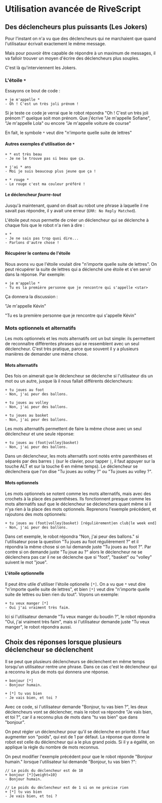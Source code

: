 # Utilisation avancée de RiveScript

## Des déclencheurs plus puissants (Les Jokers)

Pour l'instant on n'a vu que des déclencheurs qui ne marchaient que quand l'utilisataur écrivait exactement le même message.

Mais pour pouvoir être capable de répondre à un maximum de messages, il va falloir trouver un moyen d'écrire des déclencheurs plus souples.

C'est là qu'interviennent les Jokers.

### L'étoile `*`

Essayons ce bout de code :

```
+ je m'appelle *
- Oh ! C'est un très joli prénom !
```

Si je teste ce code je verrai que le robot répondra "Oh ! C'est un très joli prénom !" quelque soit mon prénom. Que j'écrive "Je m'appelle Sofiane", "Je m'appelle Lola" ou encore "Je m'appelle voiture de course"

En fait, le symbole `*` veut dire "n'importe quelle suite de lettres"

#### Autres exemples d'utilisation de `*`

```
+ * est très beau
- Je ne le trouve pas si beau que ça.
```

```
+ j'ai * ans
- Moi je suis beaucoup plus jeune que ça !
```

```
+ * rouge *
- Le rouge c'est ma couleur préféré !
```

#### Le déclencheur *fourre-tout*

Jusqu'à maintenant, quand on disait au robot une phrase à laquelle il ne savait pas répondre, il y avait une erreur (`ERR: No Reply Matched`).

L'étoile peut nous permette de créer un déclencheur qui se déclenche à chaque fois que le robot n'a rien à dire :

```
+ *
- Je ne sais pas trop quoi dire...
- Parlons d'autre chose !
```

#### Récupérer le contenu de l'étoile

Nous avons vu que l'étoile voulait dire "n'importe quelle suite de lettres". On peut récupérer la suite de lettres qui a déclenché une étoile et s'en servir dans la réponse. Par exemple:

```
+ je m'appelle *
- Tu es la première personne que je rencontre qui s'appelle <star>
```

Ça donnera la discussion :

"Je m'appelle Kévin"

"Tu es la première personne que je rencontre qui s'appelle Kévin"

### Mots optionnels et alternatifs

Les mots optionnels et les mots alternatifs ont un but simple: ils permettent de reconnaître différentes phrases qui se ressemblent avec un seul déclencheur. C'est très pratique, parce que souvent il y a plusieurs manières de demander une même chose.


#### Mots alternatifs

Des fois on aimerait que le déclencheur se déclenche si l'utilisateur dis un mot ou un autre, jusque là il nous fallait différents déclencheurs:
```
+ tu joues au foot
- Non, j'ai peur des ballons.

+ tu joues au volley
- Non, j'ai peur des ballons.

+ tu joues au basket
- Non, j'ai peur des ballons.
```
Les mots alternatifs permettent de faire la même chose avec un seul déclencheur et une seule réponse:

```
+ tu joues au (foot|volley|basket)
- Non, j'ai peur des ballons.
```
Dans un déclencheur, les mots alternatifs sont notés entre parenthèses et séparés par des barres `|` (sur le clavier, pour tapper `|`, il faut appuyer sur la touche ALT et sur la touche 6 en même temps).
Le déclencheur se déclenchera que l'on dise "Tu joues au volley ?" ou "Tu joues au volley ?".


#### Mots optionnels

Les mots optionnels se notent comme les mots alternatifs, mais avec des crochets à la place des parenthèses. Ils fonctionnent presque comme les mots alternatifs sauf que le déclencheur se déclenchera quant même si il n'ya rien à la place des mots optionnels. Reprenons l'exemple précédent, et rajoutons des mots optionnels:

```
+ tu joues au (foot|volley|basket) [régulièrement|en club|le week end]
- Non, j'ai peur des ballons.
```

 Dans cet exemple, le robot répondra "Non, j'ai peur des ballons." si l'utilisateur pose la question "Tu joues au foot régulièrement ?" et il répondra la même chose si on lui demande juste "Tu joues au foot ?". Par contre si on demande juste "Tu joue au ?" alors le déclencheur ne se déclenchera pas car il ne se déclenche que si "foot", "basket" ou "volley" suivent le mot "joue".

#### L'étoile optionnelle

Il peut être utile d'utiliser l'étoile optionelle `[*]`. On a vu que `*` veut dire "n'importe quelle suite de lettres", et bien `[*]` veut dire "n'importe quelle suite de lettres ou bien rien du tout". Voyons un exemple:

```
+ tu veux manger [*]
- Oui j'ai vraiment très faim.
```
Ici si l'utilisateur demande "Tu veux manger du boudin ?", le robot répondra "Oui, j'ai vraiment très faim", mais si l'utilisateur demande juste "Tu veux manger", le robot répondra aussi.

## Choix des réponses lorsque plusieurs déclencheur se déclenchent

Il se peut que plusieurs déclencheurs se déclenchent en même temps lorsqu'un utilisateur rentre une phrase. Dans ce cas c'est le déclencheur qui a reconnu le plus de mots qui donnera une réponse.

```
+ bonjour [*]
- Bonjour humain.

+ [*] tu vas bien
- Je vais bien, et toi ?
```
Avec ce code, si l'utilisateur demande "Bonjour, tu vas bien ?", les deux déclencheurs vont se déclencher, mais le robot va répondre "Je vais bien, et toi ?", car il a reconnu plus de mots dans "tu vas bien" que dans "bonjour". 

On peut régler un déclencheur pour qu'il se déclenche en priorité. Il faut augmenter son "poids", qui est de 1 par défaut.
La réponse que donne le robot est celle du déclencheur qui a le plus grand poids. Si il y a égalité, on applique la règle du nombre de mots reconnus. 

On peut modifier l'exemple précédent pour que le robot réponde "Bonjour humain." lorsque l'utilisateur lui demande "Bonjour, tu vas bien ?":

```
// Le poids du déclencheur est de 10
+ bonjour [*]{weight=10}
- Bonjour humain.

// Le poids du déclencheur est de 1 si on ne précise rien
+ [*] tu vas bien
- Je vais bien, et toi ?
```

